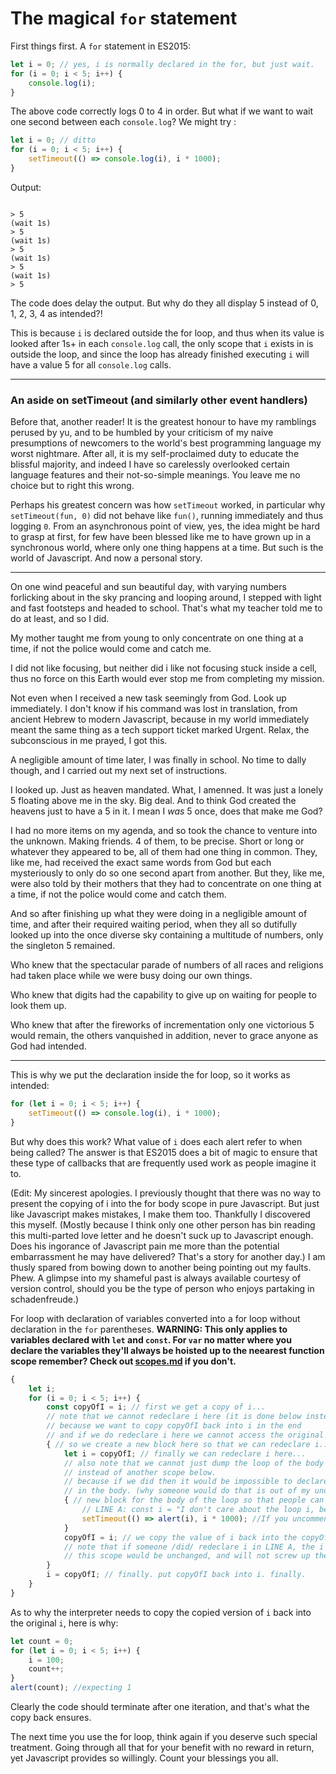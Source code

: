 # The magical `for` statement
First things first. A `for` statement in ES2015: 
```javascript
let i = 0; // yes, i is normally declared in the for, but just wait.
for (i = 0; i < 5; i++) {
    console.log(i);
}
```
The above code correctly logs 0 to 4 in order. But what if we want to wait one second between each `console.log`? We might try :
```javascript
let i = 0; // ditto
for (i = 0; i < 5; i++) {
    setTimeout(() => console.log(i), i * 1000);
}
```
Output:
```

> 5
(wait 1s)
> 5
(wait 1s)
> 5
(wait 1s)
> 5
(wait 1s)
> 5
```

The code does delay the output. But why do they all display 5 instead of 0, 1, 2, 3, 4 as intended?! 

This is because `i` is declared outside the for loop, and thus when its value is looked after 1s+ in each `console.log` call, the only scope that `i` exists in is outside the loop, and since the loop has already finished executing `i` will have a value 5 for all `console.log` calls. 

------

### An aside on setTimeout (and similarly other event handlers)

Before that, another reader! It is the greatest honour to have my ramblings perused by yu, and to be humbled by your criticism of my naive presumptions of newcomers to the world's best programming language my worst nightmare. After all, it is my self-proclaimed duty to educate the blissful majority, and indeed I have so carelessly overlooked certain language features and their not-so-simple meanings. You leave me no choice but to right this wrong. 

Perhaps his greatest concern was how `setTimeout` worked, in particular why `setTimeout(fun, 0)` did not behave like `fun()`, running immediately and thus logging `0`. From an asynchronous point of view, yes, the idea might be hard to grasp at first, for few have been blessed like me to have grown up in a synchronous world, where only one thing happens at a time. But such is the world of Javascript. And now a personal story.

--------

On one wind peaceful and sun beautiful day, with varying numbers forlicking about in the sky prancing and looping around, I stepped with light and fast footsteps and headed to school. That's what my teacher told me to do at least, and so I did. 

My mother taught me from young to only concentrate on one thing at a time, if not the police would come and catch me. 

I did not like focusing, but neither did i like not focusing stuck inside a cell, thus no force on this Earth would ever stop me from completing my mission.

Not even when I received a new task seemingly from God. Look up immediately. I don't know if his command was lost in translation, from ancient Hebrew to modern Javascript, because in my world immediately meant the same thing as a tech support ticket marked Urgent. Relax, the subconscious in me prayed, I got this.

A negligible amount of time later, I was finally in school. No time to dally though, and I carried out my next set of instructions.

I looked up. Just as heaven mandated. What, I amenned. It was just a lonely 5 floating above me in the sky. Big deal. And to think God created the heavens just to have a 5 in it. I mean I _was_ 5 once, does that make me God? 

I had no more items on my agenda, and so took the chance to venture into the unknown. Making friends. 4 of them, to be precise. Short or long or whatever they appeared to be, all of them had one thing in common. They, like me, had received the exact same words from God but each mysteriously to only do so one second apart from another. But they, like me, were also told by their mothers that they had to concentrate on one thing at a time, if not the police would come and catch them. 

And so after finishing up what they were doing in a negligible amount of time, and after their required waiting period, when they all so dutifully looked up into the once diverse sky containing a multitude of numbers, only the singleton 5 remained. 

Who knew that the spectacular parade of numbers of all races and religions had taken place while we were busy doing our own things.

Who knew that digits had the capability to give up on waiting for people to look them up.

Who knew that after the fireworks of incrementation only one victorious 5 would remain, the others vanquished in addition, never to grace anyone as God had intended.

------

This is why we put the declaration inside the for loop, so it works as intended:

```javascript
for (let i = 0; i < 5; i++) {
    setTimeout(() => console.log(i), i * 1000);
}
```

But why does this work? What value of `i` does each alert refer to when being called? The answer is that ES2015 does a bit of magic to ensure that these type of callbacks that are frequently used work as people imagine it to.

(Edit: My sincerest apologies. I previously thought that there was no way to present the copying of i into the for body scope in pure Javascript. But just like Javascript makes mistakes, I make them too. Thankfully I discovered this myself. (Mostly because I think only one other person has bin reading this multi-parted love letter and he doesn't suck up to Javascript enough. Does his ingorance of Javascript pain me more than the potential embarrassment he may have delivered? That's a story for another day.) I am thusly spared from bowing down to another being pointing out my faults. Phew. A glimpse into my shameful past is always available courtesy of version control, should you be the type of person who enjoys partaking in schadenfreude.)

For loop with declaration of variables converted into a for loop without declaration in the `for` parentheses.
**WARNING: This only applies to variables declared with `let` and `const`. For `var` no matter where you declare the variables they'll always be hoisted up to the neearest function scope remember? Check out [scopes.md](scopes) if you don't.**
```javascript
{
    let i;
    for (i = 0; i < 5; i++) {
        const copyOfI = i; // first we get a copy of i...
        // note that we cannot redeclare i here (it is done below instead)
        // because we want to copy copyOfI back into i in the end
        // and if we do redeclare i here we cannot access the original i...
        { // so we create a new block here so that we can redeclare i.... 
            let i = copyOfI; // finally we can redeclare i here...
            // also note that we cannot just dump the loop of the body here
            // instead of another scope below.
            // because if we did then it would be impossible to declare a new i 
            // in the body. (why someone would do that is out of my understanding though, but you can.)
            { // new block for the body of the loop so that people can declare another i if they are crazy
                // LINE A: const i = "I don't care about the loop i, because i am more important!" //This is possible
                setTimeout(() => alert(i), i * 1000); //If you uncomment the previous line i would be that string above.
            }
            copyOfI = i; // we copy the value of i back into the copyOfI.
            // note that if someone /did/ redeclare i in LINE A, the i in 
            // this scope would be unchanged, and will not screw up the loop.
        }
        i = copyOfI; // finally. put copyOfI back into i. finally.
    }
}
```

As to why the interpreter needs to copy the copied version of `i` back into the original `i`, here is why: 
```javascript
let count = 0;
for (let i = 0; i < 5; i++) {
    i = 100;
    count++;
}
alert(count); //expecting 1
```
Clearly the code should terminate after one iteration, and that's what the copy back ensures.

The next time you use the for loop, think again if you deserve such special treatment. Going through all that for your benefit with no reward in return, yet Javascript provides so willingly. Count your blessings you all.
